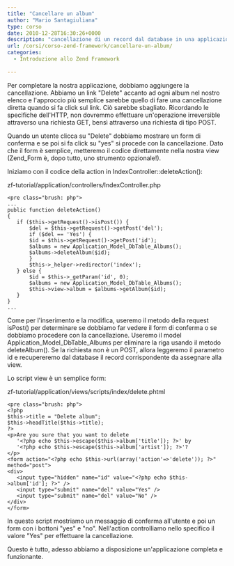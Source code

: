 ```yaml
---
title: "Cancellare un album"
author: "Mario Santagiuliana"
type: corso
date: 2010-12-28T16:30:26+0000
description: "cancellazione di un record dal database in una applicazione MVC realizzata con lo Zend Framework"
url: /corsi/corso-zend-framework/cancellare-un-album/
categories:
  - Introduzione allo Zend Framework
  
---
```

Per completare la nostra applicazione, dobbiamo aggiungere la cancellazione. Abbiamo un link "Delete" accanto ad ogni album nel nostro elenco e l'approccio più semplice sarebbe quello di fare una cancellazione diretta quando si fa click sul link. Ciò sarebbe sbagliato. Ricordando le specifiche dell'HTTP, non dovremmo effettuare un'operazione irreversible attraverso una richiesta GET, bensì attraverso una richiesta di tipo POST.

Quando un utente clicca su "Delete" dobbiamo mostrare un form di conferma e se poi si fa click su "yes" si procede con la cancellazione. Dato che il form è semplice, metteremo il codice direttamente nella nostra view (Zend\_Form è, dopo tutto, uno strumento opzionale!).

Iniziamo con il codice della action in IndexController::deleteAction():

zf-tutorial/application/controllers/IndexController.php

 ```
<pre class="brush: php">
 ...
 public function deleteAction()
 {
    if ($this->getRequest()->isPost()) {
        $del = $this->getRequest()->getPost('del');
        if ($del == 'Yes') {
        $id = $this->getRequest()->getPost('id');
        $albums = new Application_Model_DbTable_Albums();
        $albums->deleteAlbum($id);
        }
        $this->_helper->redirector('index');
    } else {
        $id = $this->_getParam('id', 0);
        $albums = new Application_Model_DbTable_Albums();
        $this->view->album = $albums->getAlbum($id);
    }
 }
 ...
```

Come per l'inserimento e la modifica, useremo il metodo della request isPost() per determinare se dobbiamo far vedere il form di conferma o se dobbiamo procedere con la cancellazione. Useremo il model Application\_Model\_DbTable\_Albums per eliminare la riga usando il metodo deleteAlbum(). Se la richiesta non è un POST, allora leggeremo il parametro id e recupereremo dal database il record corrispondente da assegnare alla view.

Lo script view è un semplice form:

zf-tutorial/application/views/scripts/index/delete.phtml

 ```
<pre class="brush: php">
<?php
$this->title = "Delete album";
$this->headTitle($this->title);
?>
<p>Are you sure that you want to delete
    '<?php echo $this->escape($this->album['title']); ?>' by
    '<?php echo $this->escape($this->album['artist']); ?>'?
</p>
<form action="<?php echo $this->url(array('action'=>'delete')); ?>" method="post">
<div>
    <input type="hidden" name="id" value="<?php echo $this->album['id']; ?>" />
    <input type="submit" name="del" value="Yes" />
    <input type="submit" name="del" value="No" />
</div>
</form>
```

In questo script mostriamo un messaggio di conferma all'utente e poi un form con i bottoni "yes" e "no". Nell'action controlliamo nello specifico il valore "Yes" per effettuare la cancellazione.

Questo è tutto, adesso abbiamo a disposizione un'applicazione completa e funzionante.